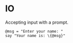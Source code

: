 # IO

Accepting input with a prompt.

```
@msg = "Enter your name: "
say "Your name is: \{@msg}"
```